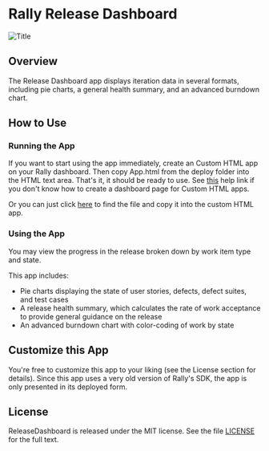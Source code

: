 Rally Release Dashboard
======================

![Title](https://raw.github.com/RallyApps/ReleaseDashboard/master/screenshots/title-screenshot.png)

## Overview

The Release Dashboard app displays iteration data in several formats, including pie charts, a general health summary, and an advanced burndown chart.

## How to Use

### Running the App

If you want to start using the app immediately, create an Custom HTML app on your Rally dashboard. Then copy App.html from the deploy folder into the HTML text area. That's it, it should be ready to use. See [this](http://www.rallydev.com/help/use_apps#create) help link if you don't know how to create a dashboard page for Custom HTML apps.

Or you can just click [here](https://raw.github.com/RallyApps/ReleaseDashboard/master/deploy/App.html) to find the file and copy it into the custom HTML app.

### Using the App

You may view the progress in the release broken down by work item type and state.

This app includes:

* Pie charts displaying the state of user stories, defects, defect suites, and test cases
* A release health summary, which calculates the rate of work acceptance to provide general guidance on the release
* An advanced burndown chart with color-coding of work by state

## Customize this App

You're free to customize this app to your liking (see the License section for details). Since this app uses a very old version of Rally's SDK, the app is only presented in its deployed form.

## License

ReleaseDashboard is released under the MIT license.  See the file [LICENSE](https://raw.github.com/RallyApps/ReleaseDashboard/master/LICENSE) for the full text.
